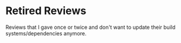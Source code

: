 # Retired Reviews

Reviews that I gave once or twice and don't want to update their build systems/dependencies anymore.
